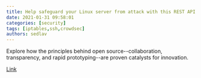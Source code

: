 ```yaml
---
title: Help safeguard your Linux server from attack with this REST API 
date: 2021-01-31 09:58:01
categories: [security]
tags: [iptables,ssh,crowdsec]
authors: sedlav
---
```


Explore how the principles behind open source--collaboration, transparency, and rapid prototyping--are proven catalysts for innovation.

[Link](https://opensource.com/article/21/1/crowdsec-rest-api)
